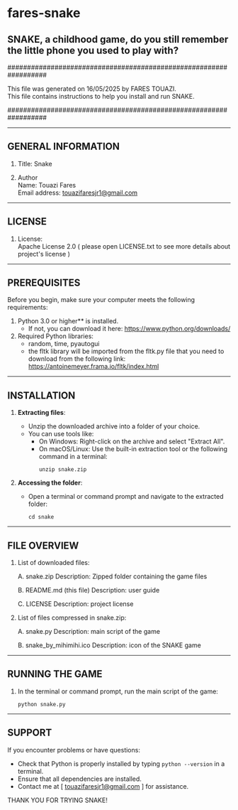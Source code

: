 # fares-snake

SNAKE, a childhood game, do you still remember the little phone you used to play with?
---------------------------------------------------------------
##################################################################

This file was generated on 16/05/2025 by FARES TOUAZI.  
This file contains instructions to help you install and run SNAKE.

##################################################################

-----------------------  
GENERAL INFORMATION  
-----------------------  
1. Title: Snake  

2. Author  
   Name: Touazi Fares  
   Email address: touazifaresjr1@gmail.com  

-------  
LICENSE  
-------  
1. License:  
   Apache License 2.0 ( please open LICENSE.txt to see more details about project's license )

----------  
PREREQUISITES  
----------  
Before you begin, make sure your computer meets the following requirements:  

1. Python 3.0 or higher** is installed.  
   - If not, you can download it here: https://www.python.org/downloads/  
2. Required Python libraries:  
   - random, time, pyautogui 
   - the fltk library will be imported from the fltk.py file that you need to download from the following link: https://antoinemeyer.frama.io/fltk/index.html  

------------  
INSTALLATION  
------------  
1. **Extracting files**:  
   - Unzip the downloaded archive into a folder of your choice.  
   - You can use tools like:  
     - On Windows: Right-click on the archive and select "Extract All".  
     - On macOS/Linux: Use the built-in extraction tool or the following command in a terminal:  
       ```  
       unzip snake.zip  
       ```  

2. **Accessing the folder**:
   - Open a terminal or command prompt and navigate to the extracted folder:
     ```
     cd snake
     ```

-------------------
FILE OVERVIEW
-------------------
1. List of downloaded files:

   A. snake.zip
      Description: Zipped folder containing the game files

   B. README.md (this file)
      Description: user guide

   C. LICENSE
      Description: project license

2. List of files compressed in snake.zip:

   A. snake.py
      Description: main script of the game

   B. snake_by_mihimihi.ico
      Description: icon of the SNAKE game

-------------
RUNNING THE GAME
-------------
1. In the terminal or command prompt, run the main script of the game:
    ```
    python snake.py
    ```

----------
SUPPORT
----------
If you encounter problems or have questions:

- Check that Python is properly installed by typing ```python --version``` in a terminal.
- Ensure that all dependencies are installed.
- Contact me at [ touazifaresjr1@gmail.com ] for assistance.

THANK YOU FOR TRYING SNAKE!
